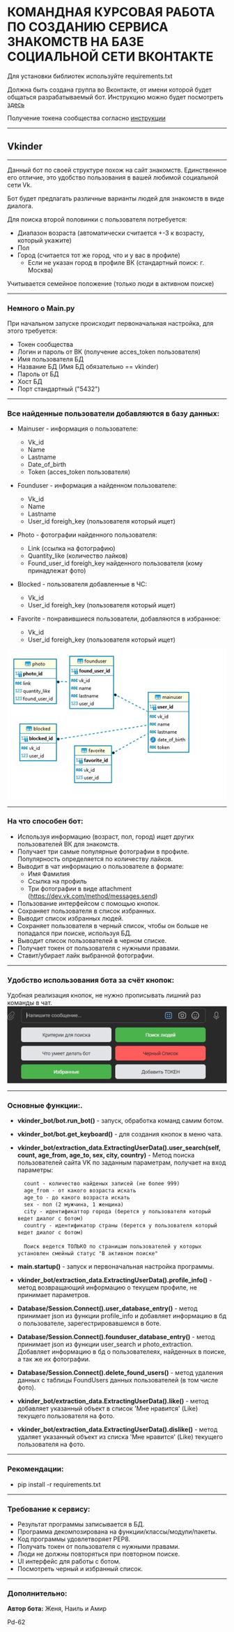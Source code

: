 # КОМАНДНАЯ КУРСОВАЯ РАБОТА ПО СОЗДАНИЮ СЕРВИСА ЗНАКОМСТВ НА БАЗЕ СОЦИАЛЬНОЙ СЕТИ ВКОНТАКТЕ
Для установки библиотек используйте requirements.txt

Должна быть создана группа во Вконтакте, от имени которой будет общаться разрабатываемый бот. Инструкцию можно будет посмотреть [здесь](https://github.com/netology-code/adpy-team-diplom/blob/main/group_settings.md)

Получение токена сообщества согласно [инструкции](https://docs.google.com/document/d/1_xt16CMeaEir-tWLbUFyleZl6woEdJt-7eyva1coT3w/edit)
***
## **Vkinder**
***
Данный бот по своей структуре похож на сайт знакомств. Единственное его отличие, это удобство пользования в вашей любимой социальной сети Vk.

Бот будет предлагать различные варианты людей для знакомств в виде диалога.

Для поиска второй половинки с пользователя потребуется:
* Диапазон возраста (автоматически считается +-3 к возрасту, который укажите)
* Пол
* Город (считается тот же город, что и у вас в профиле)
    * Если не указан город в профиле ВК (стандартный поиск: г. Москва)

Учитывается семейное положение (только люди в активном поиске)
***
### **Немного о Main.py**
При начальном запуске происходит первоначальная настройка, для этого требуется:
* Токен сообщества
* Логин и пароль от ВК (получение acces_token пользователя)
* Имя пользователя БД
* Название БД (Имя БД обязательно == vkinder)
* Пароль от БД
* Хост БД
* Порт стандартный ("5432")
***
### **Все найденные пользователи добавляются в базу данных**:
* Mainuser - информация о пользователе:
    * Vk_id
    * Name
    * Lastname
    * Date_of_birth
    * Token (acces_token пользователя)
  

* Founduser - информация а найденном пользователе:
  * Vk_id
  * Name
  * Lastname
  * User_id foreigh_key (пользователя который ищет)


* Photo - фотографии найденного пользователя:
  * Link (ссылка на фотографию)
  * Quantity_like (количество лайков)
  * Found_user_id foreigh_key найденного пользователя (кому принадлежат фото)


* Blocked - пользователя добавленные в ЧС:
  * Vk_id
  * User_id foreigh_key (пользователя который ищет)
  

* Favorite - понравившиеся пользователи, добавляются в избранное:
  * Vk_id
  * User_id foreigh_key (пользователя который ищет)

![БД Vkinder](Схема%20БД%20Vkinder.jpg)
***

### **На что способен бот:**

* Используя информацию (возраст, пол, город) ищет других пользователей ВК для знакомств.
* Получает три самые популярные фотографии в профиле. Популярность определяется по количеству лайков.
* Выводит в чат информацию о пользователе в формате:
  * Имя Фамилия
  * Ссылка на профиль
  * Три фотографии в виде attachment (https://dev.vk.com/method/messages.send)
* Пользование интерфейсом с помощью кнопок.
* Сохраняет пользователя в список избранных.
* Выводит список избранных людей.
* Сохраняет пользователя в черный список, чтобы он больше не попадался при поиске, используя БД.
* Выводит список пользователей в черном списке.
* Получает токен от пользователя с нужными правами.
* Ставит/убирает лайк выбранной фотографии.
***

### **Удобство использования бота за счёт кнопок:**
Удобная реализация кнопок, не нужно прописывать лишний раз команды в чат.
![Кнопки](Кнопки.jpg)
***

### **Основные функции:**.
* **vkinder_bot/bot.run_bot()** - запуск, обработка команд самим ботом.
* **vkinder_bot/bot.get_keyboard()** - для создания кнопок в меню чата.
* **vkinder_bot/extraction_data.ExtractingUserData().user_search(self, count, age_from, age_to, sex, city, country)** - 
Метод поиска пользователей сайта VK по заданным параметрам, получает на вход параметры:

        count - количество найденых записей (не более 999)
        age_from - от какого возраста искать
        age_to - до какого возраста искать
        sex - пол (2 мужчина, 1 женщина)
        city - идентификаттор города (берется у пользователя который ведет диалог с ботом)
        country - идентификатор страны (берется у пользователя который ведет диалог с ботом)

        Поиск ведется ТОЛЬКО по страницам пользователей у которых установлен смейный статус "В активном поиске"

* **main.startup()** - запуск и первоначальная настройка программы.
* **vkinder_bot/extraction_data.ExtractingUserData().profile_info()** - метод возвращающий информацию о текущем профиле, не принимает параметров.
* **Database/Session.Connect().user_database_entry()** - метод принимает json из функции profile_info и добавляет информацию в бд о пользователе, 
зарегестрировавшемся в боте.
* **Database/Session.Connect().founduser_database_entry()** - метод принимает json из функции user_search и photo_extraction. Добавляет информацию в бд о пользователеях,
найденных в поиске, а так же их фотографии.
* **Database/Session.Connect().delete_found_users()** - метод удаления данных с таблицы FoundUsers данных пользователей (в том числе фото).
* **vkinder_bot/extraction_data.ExtractingUserData().like()** - метод добавляет указанный объект в список 'Мне нравится' (Like) текущего пользователя на фото.
* **vkinder_bot/extraction_data.ExtractingUserData().dislike()** - метод удаляет указанный объект из списка 'Мне нравится' (Like) текущего пользователя на фото.
***
### **Рекомендации:**
* pip install -r requirements.txt
***
### **Требование к сервису:**
* Результат программы записывается в БД.
* Программа декомпозирована на функции/классы/модули/пакеты.
* Код программы удовлетворяет PEP8.
* Получать токен от пользователя с нужными правами.
* Люди не должны повторяться при повторном поиске.
* UI интерфейс для работы с ботом.
* Посмотреть черный и избранный список.
***
### **Дополнительно:**
**Автор бота:** Женя, Наиль и Амир 

Pd-62








